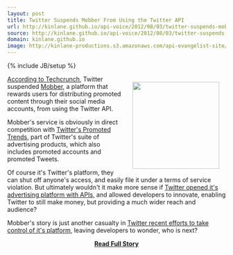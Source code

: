 ```yaml
---
layout: post
title: Twitter Suspends Mobber From Using the Twitter API
url: http://kinlane.github.io/api-voice/2012/08/03/twitter-suspends-mobber-from-using-the-twitter-api/
source: http://kinlane.github.io/api-voice/2012/08/03/twitter-suspends-mobber-from-using-the-twitter-api/
domain: kinlane.github.io
image: http://kinlane-productions.s3.amazonaws.com/api-evangelist-site/blog/mobber-logo.jpeg
---
```

{% include JB/setup %}<p><p><a title="Mobber" href="http://www.mobber.net/"><img style="padding: 15px;" src="http://kinlane-productions.s3.amazonaws.com/api-voice/mobber-logo.jpeg" alt="" width="200" align="right" /></a></p>
<p><a href="http://techcrunch.com/2012/08/02/online-flashmob-platform-mobber-suspended-from-twitter-api-for-promoted-trends-copycat/">According to Techcrunch</a>, Twitter suspended <a title="Mobber" href="http://www.mobber.net/">Mobber</a>, a platform that rewards users for distributing promoted content through their social media accounts, from using the Twitter API.</p>
<p>Mobber's service is obviously in direct competition with <a title="Twitter's Promoted Trends" href="https://support.twitter.com/articles/282142-promoted-trends">Twitter's Promoted Trends</a>, part of Twitter's suite of advertising products, which also includes promoted accounts and promoted Tweets.</p>
<p>Of course it's Twitter's platform, they can shut off anyone's access, and easily file it under a terms of service violation.  But ultimately wouldn't it make more sense if <a title="Twitter opened it's advertising platform with APIs" href="http://apievangelist.com/2012/07/29/api-driven-twitter-advertising/">Twitter opened it's advertising platform with APIs,</a> and allowed developers to innovate, enabling Twitter to still make money, but providing a much wider reach and audience?</p>
<p>Mobber's story is just another casualty in <a title="Twitter restricting developer access" href="/2012/06/29/twitter-continues-to-restrict-access-to-our-tweets/">Twitter recent efforts to take control of it's platform</a>, leaving developers to wonder, who is next?</p></p>
<center><p><a href="http://kinlane.github.io/api-voice/2012/08/03/twitter-suspends-mobber-from-using-the-twitter-api/" style='padding:25px; font-sze:18px; font-weight: bold;'>Read Full Story</a></p></center>
